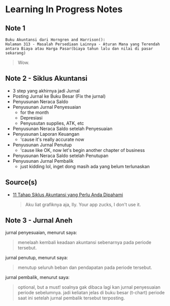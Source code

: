 # Learning In Progress Notes

## Note 1

```
Buku Akuntansi dari Horngren and Harrison():
Halaman 313 - Masalah Persediaan Lainnya - Aturan Mana yang Terendah antara Biaya atau Harga Pasar(biaya tahun lalu dan nilai di pasar sekarang)
```

> Wow.

## Note 2 - Siklus Akuntansi

- 3 step yang akhirnya jadi Jurnal
- Posting Jurnal ke Buku Besar (Fix the jurnal)
- Penyusunan Neraca Saldo
- Penyusunan Jurnal Penyesuaian
  - for the month
  - Depresiasi
  - Penyusutan supplies, ATK, etc
- Penyusunan Neraca Saldo setelah Penyesuaian
- Penyusunan Laporan Keuangan
  - 'cause it's really accurate now
- Penyusunan Jurnal Penutup
  - 'cause like OK, now let's begin another chapter of business
- Penyusunan Neraca Saldo setelah Penutupan
- Penyusunan Jurnal Pembalik
  - just kidding lol, inget dong masih ada yang belum terlunaskan

Source(s)
---------

- [11 Tahap Siklus Akuntansi yang Perlu Anda Dipahami](https://www.jurnal.id/id/blog/2018-11-tahap-siklus-akuntansi-yang-perlu-anda-dipahami/)

  > Aku liat grafiknya aja, Ily. Your app zucks, I don't use it.

## Note 3 - Jurnal Aneh

jurnal penyesuaian, menurut saya:
> menelaah kembali keadaan akuntansi sebenarnya pada periode tersebut.

jurnal penutup, menurut saya:
> menutup seluruh beban dan pendapatan pada periode tersebut.

jurnal pembalik, menurut saya:
> optional, but a must! soalnya gak dibaca lagi kan jurnal penyesuaian periode sebelumnya. jadi keliatan jelas di buku besar (t-chart) periode saat ini setelah jurnal pembalik tersebut terposting.

